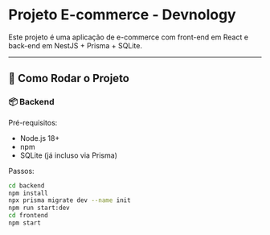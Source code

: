 # Projeto E-commerce - Devnology

Este projeto é uma aplicação de e-commerce com front-end em React e back-end em NestJS + Prisma + SQLite.

---

## 🚀 Como Rodar o Projeto

### 📦 Backend

Pré-requisitos:

- Node.js 18+
- npm
- SQLite (já incluso via Prisma)

Passos:

```bash
cd backend
npm install
npx prisma migrate dev --name init
npm run start:dev
cd frontend
npm start